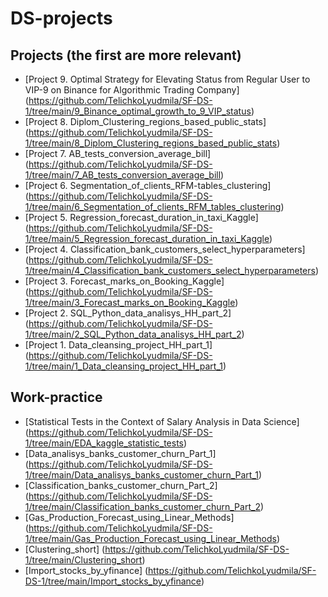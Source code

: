 # DS-projects

## Projects (the first are more relevant)
* [Project 9. Optimal Strategy for Elevating Status from Regular User to VIP-9 on Binance for Algorithmic Trading Company] (https://github.com/TelichkoLyudmila/SF-DS-1/tree/main/9_Binance_optimal_growth_to_9_VIP_status)
* [Project 8. Diplom_Clustering_regions_based_public_stats] (https://github.com/TelichkoLyudmila/SF-DS-1/tree/main/8_Diplom_Clustering_regions_based_public_stats)
* [Project 7. AB_tests_conversion_average_bill] (https://github.com/TelichkoLyudmila/SF-DS-1/tree/main/7_AB_tests_conversion_average_bill)
* [Project 6. Segmentation_of_clients_RFM-tables_clustering] (https://github.com/TelichkoLyudmila/SF-DS-1/tree/main/6_Segmentation_of_clients_RFM_tables_clustering)
* [Project 5. Regression_forecast_duration_in_taxi_Kaggle] (https://github.com/TelichkoLyudmila/SF-DS-1/tree/main/5_Regression_forecast_duration_in_taxi_Kaggle)
* [Project 4. Classification_bank_customers_select_hyperparameters] (https://github.com/TelichkoLyudmila/SF-DS-1/tree/main/4_Classification_bank_customers_select_hyperparameters)
* [Project 3. Forecast_marks_on_Booking_Kaggle] (https://github.com/TelichkoLyudmila/SF-DS-1/tree/main/3_Forecast_marks_on_Booking_Kaggle)
* [Project 2. SQL_Python_data_analisys_HH_part_2] (https://github.com/TelichkoLyudmila/SF-DS-1/tree/main/2_SQL_Python_data_analisys_HH_part_2)
* [Project 1. Data_cleansing_project_HH_part_1] (https://github.com/TelichkoLyudmila/SF-DS-1/tree/main/1_Data_cleansing_project_HH_part_1) 

## Work-practice
* [Statistical Tests in the Context of Salary Analysis in Data Science] (https://github.com/TelichkoLyudmila/SF-DS-1/tree/main/EDA_kaggle_statistic_tests)
* [Data_analisys_banks_customer_churn_Part_1] (https://github.com/TelichkoLyudmila/SF-DS-1/tree/main/Data_analisys_banks_customer_churn_Part_1)
* [Classification_banks_customer_churn_Part_2] (https://github.com/TelichkoLyudmila/SF-DS-1/tree/main/Classification_banks_customer_churn_Part_2)
* [Gas_Production_Forecast_using_Linear_Methods] (https://github.com/TelichkoLyudmila/SF-DS-1/tree/main/Gas_Production_Forecast_using_Linear_Methods)
* [Clustering_short] (https://github.com/TelichkoLyudmila/SF-DS-1/tree/main/Clustering_short)
* [Import_stocks_by_yfinance] (https://github.com/TelichkoLyudmila/SF-DS-1/tree/main/Import_stocks_by_yfinance)

